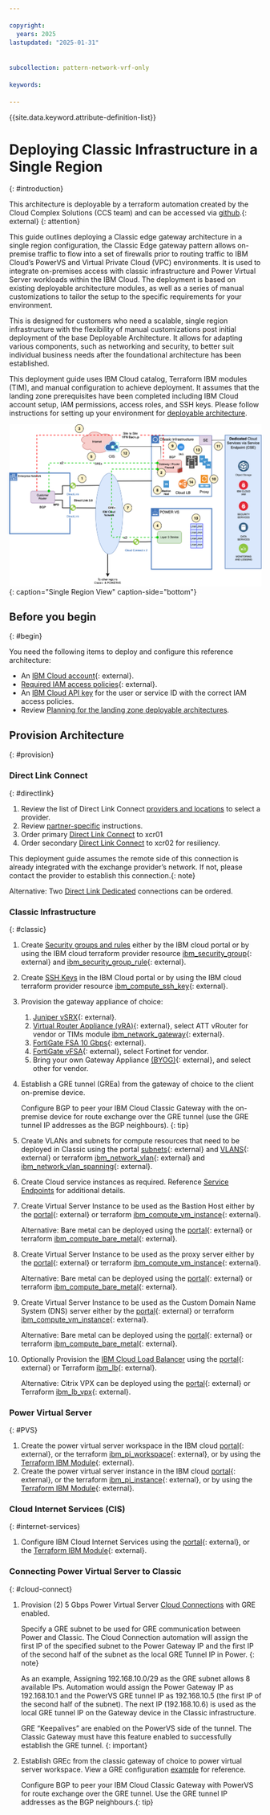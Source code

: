 ```yaml
---

copyright:
  years: 2025
lastupdated: "2025-01-31"


subcollection: pattern-network-vrf-only

keywords:

---
```


{{site.data.keyword.attribute-definition-list}}

# Deploying Classic Infrastructure in a Single Region
{: #introduction}

This architecture is deployable by a terraform automation created by the Cloud Complex Solutions (CCS team) and can be accessed via [github](https://github.com/IBM/ccs-patterns/tree/main/pattern-network-classic-single-zone).{: external}
{: attention}

This guide outlines deploying a Classic edge gateway architecture in a single region configuration, the Classic Edge gateway pattern allows on-premise traffic to flow into a set of firewalls prior to routing traffic to IBM Cloud’s PowerVS and Virtual Private Cloud (VPC) environments. It is used to integrate on-premises access with classic infrastructure and Power Virtual Server workloads within the IBM Cloud. The deployment is based on existing deployable architecture modules, as well as a series of manual customizations to tailor the setup to the specific requirements for your environment.

This is designed for customers who need a scalable, single region infrastructure with the flexibility of manual customizations post initial deployment of the base Deployable Architecture. It allows for adapting various components, such as networking and security, to better suit individual business needs after the foundational architecture has been established.

This deployment guide uses IBM Cloud catalog, Terraform IBM modules (TIM), and manual configuration to achieve deployment. It assumes that the landing zone prerequisites have been completed including IBM Cloud account setup, IAM permissions, access roles, and SSH keys. Please follow instructions for setting up your environment for [deployable architecture](/docs/secure-infrastructure-vpc?topic=secure-infrastructure-vpc-plan).

![Illustrates a detailed network and component architecture for a single Classic Data Center solution architecture](images/classic-single-deploy.svg){: caption="Single  Region View" caption-side="bottom"}

## Before you begin
{: #begin}

You need the following items to deploy and configure this reference architecture:

-   An [IBM Cloud account](/registration){: external}.
-   [Required IAM access policies](https://github.com/terraform-ibm-modules/terraform-ibm-web-app-mzr-da/tree/main/solutions/e2e#required-iam-access-policies){: external}.
-   An [IBM Cloud API key](/docs/account?topic=account-userapikey&interface=ui) for the user or service ID with the correct IAM access policies.
-   Review [Planning for the landing zone deployable architectures](/docs/secure-infrastructure-vpc?topic=secure-infrastructure-vpc-plan).

## Provision Architecture
{: #provision}

### Direct Link Connect
{: #directlink}

1.  Review the list of Direct Link Connect [providers and locations](/docs/dl?topic=dl-locations#connect-locations) to select a provider.
2.  Review [partner-specific](/docs/dl?topic=dl-how-to-order-ibm-cloud-dl-connect#instructions-partner) instructions.
3.  Order primary [Direct Link Connect](/docs/dl?topic=dl-how-to-order-ibm-cloud-dl-connect) to xcr01
4.  Order secondary [Direct Link Connect](/docs/dl?topic=dl-how-to-order-ibm-cloud-dl-connect) to xcr02 for resiliency.

This deployment guide assumes the remote side of this connection is already integrated with the exchange provider’s network. If not, please contact the provider to establish this connection.{: note}

Alternative: Two [Direct Link Dedicated](/docs/dl?topic=dl-how-to-order-ibm-cloud-dl-dedicated) connections can be ordered.

### Classic Infrastructure
{: #classic}

1.  Create [Security groups and rules](/docs/security-groups?topic=security-groups-creating-security-groups) either by the IBM cloud portal or by using the IBM cloud terraform provider resource [ibm_security_group](https://registry.terraform.io/providers/IBM-Cloud/ibm/latest/docs/resources/security_group){: external} and [ibm_security_group_rule](https://registry.terraform.io/providers/IBM-Cloud/ibm/latest/docs/resources/security_group_rule){: external}.
2.  Create [SSH Keys](/docs/ssh-keys?topic=ssh-keys-getting-started-tutorial) in the IBM Cloud portal or by using the IBM cloud terraform provider resource [ibm_compute_ssh_key](https://registry.terraform.io/providers/IBM-Cloud/ibm/latest/docs/resources/compute_ssh_key){: external}.
3.  Provision the gateway appliance of choice:
    1.  [Juniper vSRX](/catalog/infrastructure/gateway-appliance?catalog_query=aHR0cHM6Ly9jbG91ZC5pYm0uY29tL2NhdGFsb2c%2Fc2VhcmNoPWdhdGV3YXklMjUyMGFwcGxpYW5jZSNzZWFyY2hfcmVzdWx0cw%3D%3D){: external}.
    2.  [Virtual Router Appliance (vRA)](/gen1/infrastructure/provision/gateway){: external}, select ATT vRouter for vendor or TIMs module [ibm_network_gateway](https://registry.terraform.io/providers/IBM-Cloud/ibm/latest/docs/resources/network_gateway){: external}.
    3.  [FortiGate FSA 10 Gbps](/netsec/firewalls/multi-vlan/provision?catalog_query=aHR0cHM6Ly9jbG91ZC5pYm0uY29tL2NhdGFsb2c%2Fc2VhcmNoPWZvcnRpZ2F0ZSNzZWFyY2hfcmVzdWx0cw%3D%3D#create){: external}.
    4.  [FortiGate vFSA](/gen1/infrastructure/provision/gateway){: external}, select Fortinet for vendor.
    5.  Bring your own Gateway Appliance [(BYOG)](https://cloud.ibm.com/gen1/infrastructure/provision/gateway){: external}, and select other for vendor.
4.  Establish a GRE tunnel (GREa) from the gateway of choice to the client on-premise device.

    Configure BGP to peer your IBM Cloud Classic Gateway with the on-premise device for route exchange over the GRE tunnel (use the GRE tunnel IP addresses as the BGP neighbours).
    {: tip}

5.  Create VLANs and subnets for compute resources that need to be deployed in Classic using the portal [subnets](/networking/subnets){: external} and [VLANS](/networking/vlans){: external} or terraform [ibm_network_vlan](https://registry.terraform.io/providers/IBM-Cloud/ibm/latest/docs/resources/network_vlan){: external} and [ibm_network_vlan_spanning](https://registry.terraform.io/providers/IBM-Cloud/ibm/latest/docs/resources/network_vlan_spanning){: external}.
6.  Create Cloud service instances as required. Reference [Service Endpoints](/docs/account?topic=account-service-endpoints-overview) for additional details.
7.  Create Virtual Server Instance to be used as the Bastion Host either by the [portal](/gen1/infrastructure/provision/vs){: external} or terraform [ibm_compute_vm_instance](https://registry.terraform.io/providers/IBM-Cloud/ibm/latest/docs/resources/compute_vm_instance){: external}.

    Alternative: Bare metal can be deployed using the [portal](/gen1/infrastructure/provision/bm){: external} or terraform [ibm_compute_bare_metal](https://registry.terraform.io/providers/IBM-Cloud/ibm/latest/docs/resources/compute_bare_metal){: external}.

8.  Create Virtual Server Instance to be used as the proxy server either by the [portal](/gen1/infrastructure/provision/vs){: external} or terraform [ibm_compute_vm_instance](https://registry.terraform.io/providers/IBM-Cloud/ibm/latest/docs/resources/compute_vm_instance){: external}.

    Alternative: Bare metal can be deployed using the [portal](/gen1/infrastructure/provision/bm){: external} or terraform [ibm_compute_bare_metal](https://registry.terraform.io/providers/IBM-Cloud/ibm/latest/docs/resources/compute_bare_metal){: external}.

9.  Create Virtual Server Instance to be used as the Custom Domain Name System (DNS) server either by the [portal](/gen1/infrastructure/provision/vs){: external} or terraform [ibm_compute_vm_instance](https://registry.terraform.io/providers/IBM-Cloud/ibm/latest/docs/resources/compute_vm_instance){: external}.

    Alternative: Bare metal can be deployed using the [portal](/gen1/infrastructure/provision/bm){: external} or terraform [ibm_compute_bare_metal](https://registry.terraform.io/providers/IBM-Cloud/ibm/latest/docs/resources/compute_bare_metal){: external}.

10. Optionally Provision the [IBM Cloud Load Balancer](/docs/loadbalancer-service?topic=loadbalancer-service-configuring-ibm-cloud-load-balancer-basic-parameters) using the [portal](/catalog/infrastructure/load-balancer-group){: external} or Terraform [ibm_lb](https://registry.terraform.io/providers/IBM-Cloud/ibm/latest/docs/resources/lb){: external}.

    Alternative: Citrix VPX can be deployed using the [portal](/catalog/infrastructure/load-balancer-group){: external} or Terraform [ibm_lb_vpx](https://registry.terraform.io/providers/IBM-Cloud/ibm/latest/docs/resources/lb_vpx){: external}.

### Power Virtual Server
{: #PVS}

1.  Create the power virtual server workspace in the IBM cloud [portal](/power/create-workspace){: external}, or the terraform [ibm_pi_workspace](https://registry.terraform.io/providers/IBM-Cloud/ibm/latest/docs/resources/pi_workspace){: external}, or by using the [Terraform IBM Module](https://github.com/terraform-ibm-modules/terraform-ibm-powervs-workspace){: external}.
2.  Create the power virtual server instance in the IBM cloud [portal](/power/provisioning){: external}, or the terraform [ibm_pi_instance](https://registry.terraform.io/providers/IBM-Cloud/ibm/latest/docs/data-sources/pi_instances){: external}, or by using the [Terraform IBM Module](https://github.com/terraform-ibm-modules/terraform-ibm-powervs-instance){: external}.

### Cloud Internet Services (CIS)
{: #internet-services}

1.  Configure IBM Cloud Internet Services using the [portal](/catalog/services/internet-services?catalog_query=aHR0cHM6Ly9jbG91ZC5pYm0uY29tL2NhdGFsb2c%2Fc2VhcmNoPWNpcyNzZWFyY2hfcmVzdWx0cw%3D%3D){: external}, or the [Terraform IBM Module](https://github.com/terraform-ibm-modules/terraform-ibm-cis){: external}.

### Connecting Power Virtual Server to Classic
{: #cloud-connect}

1.  Provision (2) 5 Gbps Power Virtual Server [Cloud Connections](/docs/power-iaas?topic=power-iaas-cloud-connections#create-cloud-connections) with GRE enabled.

    Specify a GRE subnet to be used for GRE communication between Power and Classic. The Cloud Connection automation will assign the first IP of the specified subnet to the Power Gateway IP and the first IP of the second half of the subnet as the local GRE Tunnel IP in Power.
    {: note}

    As an example, Assigning 192.168.10.0/29 as the GRE subnet allows 8 available IPs. Automation would assign the Power Gateway IP as 192.168.10.1 and the PowerVS GRE tunnel IP as 192.168.10.5 (the first IP of the second half of the subnet). The next IP (192.168.10.6) is used as the local GRE tunnel IP on the Gateway device in the Classic infrastructure.

    GRE “Keepalives” are enabled on the PowerVS side of the tunnel. The Classic Gateway must have this feature enabled to successfully establish the GRE tunnel.
    {: important}

2.  Establish GREc from the classic gateway of choice to power virtual server workspace. View a GRE configuration [example](/docs/power-iaas?topic=power-iaas-cloud-connections#gre-configuration-example) for reference.

    Configure BGP to peer your IBM Cloud Classic Gateway with PowerVS for route exchange over the GRE tunnel. Use the GRE tunnel IP addresses as the BGP neighbours.{: tip}
